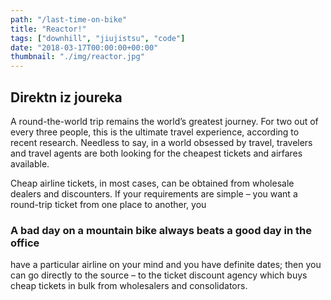 ```yaml
---
path: "/last-time-on-bike"
title: "Reactor!"
tags: ["downhill", "jiujistsu", "code"]
date: "2018-03-17T00:00:00+00:00"
thumbnail: "./img/reactor.jpg"
---
```


## Direktn iz joureka

A round-the-world trip remains the world’s greatest journey. For two out of every three people, this is the ultimate travel experience, according to recent research. Needless to say, in a world obsessed by travel, travelers and travel agents are both looking for the cheapest tickets and airfares available.

<strava url="https://www.strava.com/activities/1507479123/embed/150021af2f48300a19ce5b9169a76f0280420ae6"></strava>


Cheap airline tickets, in most cases, can be obtained from wholesale dealers and discounters.
If your requirements are simple – you want a round-trip ticket from one place to another, you 
### A bad day on a mountain bike always beats a good day in the office

have a particular airline on your mind and you have definite dates; then you can go directly to the source – to the ticket discount agency which buys cheap tickets in bulk from wholesalers and consolidators.